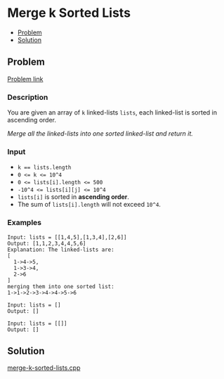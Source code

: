 # Merge k Sorted Lists
- [Problem](#problem)
- [Solution](#solution)

## Problem
[Problem link](https://leetcode.com/problems/merge-k-sorted-lists)

### Description
You are given an array of `k` linked-lists `lists`, each linked-list is sorted in ascending order.

*Merge all the linked-lists into one sorted linked-list and return it.*

### Input


- `k == lists.length`
- `0 <= k <= 10^4`
- `0 <= lists[i].length <= 500`
- `-10^4 <= lists[i][j] <= 10^4`
- `lists[i]` is sorted in **ascending order**.
- The sum of `lists[i].length` will not exceed `10^4`.




### Examples
```
Input: lists = [[1,4,5],[1,3,4],[2,6]]
Output: [1,1,2,3,4,4,5,6]
Explanation: The linked-lists are:
[
  1->4->5,
  1->3->4,
  2->6
]
merging them into one sorted list:
1->1->2->3->4->4->5->6
```

```
Input: lists = []
Output: []
```

```
Input: lists = [[]]
Output: []
```


## Solution

[merge-k-sorted-lists.cpp](./merge-k-sorted-lists.cpp)
